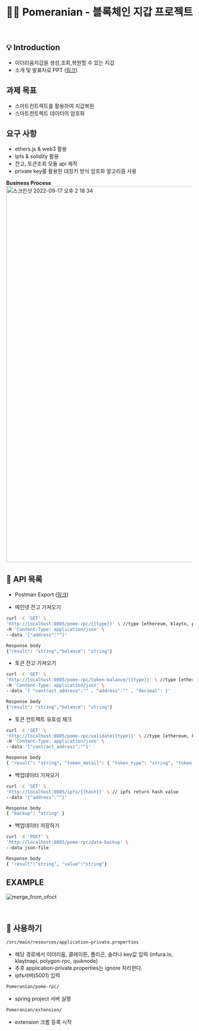 # 🙋‍♂️ Pomeranian - 블록체인 지갑 프로젝트

<br>

## 💡 Introduction
- 이더리움지갑을 생성,조회,복원할 수 있는 지갑
- 소개 및 발표자료 PPT ([링크](https://github.com/tyrannojung/Pomeranian/blob/main/ppt.pdf))

## 과제 목표

- 스마트컨트렉트를 활용하여 지갑복원
- 스마트컨트렉트 데이터의 암호화

## 요구 사항

- ethers.js & web3 활용
- ipfs & solidity 활용
- 잔고, 토큰조회 모듈 api 제작
- private key를 활용한 대칭키 방식 암호화 알고리즘 사용
 
**Business Process**
<img width="1016" alt="스크린샷 2022-09-17 오후 2 18 34" src="https://user-images.githubusercontent.com/58019931/190841750-0c226cdd-7aa3-4abb-b6f2-f914d3c5c382.png">
<br>

## 🔖 API 목록

- Postman Export ([링크](https://github.com/tyrannojung/Pomeranian/blob/main/postman.json)) 

- 메인넷 잔고 가져오기
```bash
curl -X 'GET' \
'http://localhost:8085/pome-rpc/{{type}}' \ //type [ethereum, klaytn, polygon, solana]
-H 'Content-Type: application/json' \
--data '{"address":""}'

Response body
{"result": "string","balance": "string"}
```


- 토큰 잔고 가져오기
```bash
curl -X 'GET' \
'http://localhost:8085/pome-rpc/token-balance/{{type}}' \ //type [ethereum, klaytn, polygon, solana]
-H 'Content-Type: application/json' \
--data '{ "contract_address":"" , "address":"" , "decimal": }'

Response body
{"result": "string","balance": "string"}
```


- 토큰 컨트랙트 유효성 체크
```bash
curl -X 'GET' \
'http://localhost:8085/pome-rpc/validate{{type}}' \ //type [ethereum, klaytn, polygon, solana]
-H 'Content-Type: application/json' \
--data '{"contract_address":""}'

Response body
{ "result": "string", "token_detail": { "token_type": "string", "token_contract": "string", "token_img": "string", "token_symbol": "string", "token_decimals": int, "token_volume": int } }
```


- 백업데이터 가져오기
```bash
curl -X 'GET' \
'http://localhost:8085/ipfs/{{hash}}' \ // ipfs return hash value
--data '{"address":""}'

Response body
{ "backup": "string" }
```



- 백업데이터 저장하기
```bash
curl -X 'POST' \
'http://localhost:8085/pome-rpc/data-backup' \
--data json-file

Response body
{ "result":"string", "value":"string"}
```

## EXAMPLE
![merge_from_ofoct](https://user-images.githubusercontent.com/58019931/190841578-323e40b0-29a7-4258-905b-c130f8675859.jpg)




<br>

## 🔖 사용하기

```bash
/src/main/resources/application-private.properties
```
- 해당 경로에서 이더리움, 클레이튼, 폴리곤, 솔라나 key값 입력 (infura.io, klaytnapi, polygon-rpc, quiknode)
- 추후 application-private.properties는 ignore 처리한다.
- ipfs서버(5001) 입력
```bash
Pomeranian/pome-rpc/
```
- spring project 서버 실행
```bash
Pomeranian/extension/
```
- extension 크롬 등록 시작

